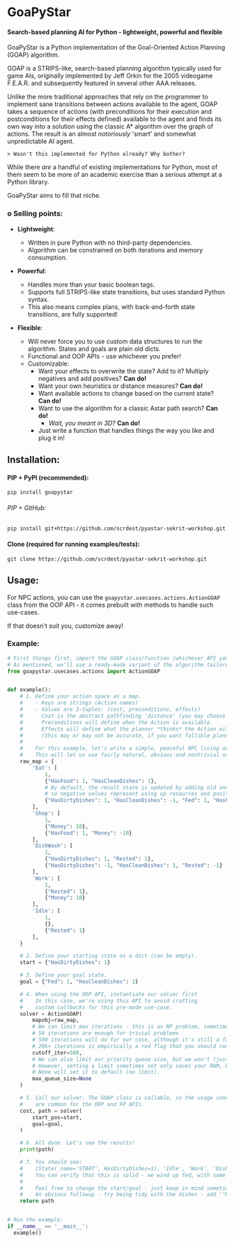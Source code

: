 GoaPyStar
=========
#### Search-based planning AI for Python - lightweight, powerful and flexible

GoaPyStar is a Python implementation of the Goal-Oriented Action Planning (GOAP) algorithm.

GOAP is a STRIPS-like, search-based planning algorithm typically used for game AIs, 
originally implemented by Jeff Orkin for the 2005 videogame F.E.A.R. and subsequently 
featured in several other AAA releases.

Unlike the more traditional approaches that rely on the programmer to implement
sane transitions between actions available to the agent, GOAP takes a sequence of
actions (with preconditions for their execution and postconditions for their effects
defined) available to the agent and finds its own way into a solution using the
classic A* algorithm over the graph of actions. The result is an almost *notoriously* 
'smart' and somewhat unpredictable AI agent.

`> Wasn't this implemented for Python already? Why bother?` 

While there *are* a handful of existing implementations for Python, most of them seem to
be more of an academic exercise than a serious attempt at a Python library. 

GoaPyStar aims to fill that niche.


### o Selling points:

- **Lightweight**:
  - Written in pure Python with no third-party dependencies.
  - Algorithm can be constrained on both iterations and memory consumption.


- **Powerful**:
  - Handles more than your basic boolean tags. 
  - Supports full STRIPS-like state transitions, but uses standard Python syntax.
  - This also means complex plans, with back-and-forth state transitions, are fully supported!


- **Flexible**:
  - Will never force you to use custom data structures to run the algorithm. 
    States and goals are plain old dicts.
  - Functional and OOP APIs - use whichever you prefer!
  - Customizable:
    - Want your effects to overwrite the state? Add to it? Multiply negatives and add positives? **Can do!**
    - Want your own heuristics or distance measures? **Can do!**
    - Want available actions to change based on the current state? **Can do!**
    - Want to use the algorithm for a classic Astar path search? **Can do!**
      - *Wait, you meant in 3D?* **Can do!**
    - Just write a function that handles things the way you like and plug it in!
    

## Installation:

#### PIP + PyPI (recommended):

`pip install goapystar`

###### PIP + GitHub:

`pip install git+https://github.com/scrdest/pyastar-sekrit-workshop.git`

#### Clone (required for running examples/tests):

`git clone https://github.com/scrdest/pyastar-sekrit-workshop.git`

## Usage: 

For NPC actions, you can use the `goapystar.usecases.actions.ActionGOAP` class from
the OOP API - it comes prebuilt with methods to handle such use-cases.

If that doesn't suit you, customize away!

### Example:
```python
# First things first, import the GOAP class/function (whichever API you prefer).
# As mentioned, we'll use a ready-made variant of the algorithm tailored to NPC action graphs:
from goapystar.usecases.actions import ActionGOAP


def example():
    # 1. Define your action space as a map.
    #    - Keys are strings (Action names)
    #    - Values are 3-tuples: (cost, preconditions, effects)
    #      Cost is the abstract pathfinding 'distance' (you may choose to ignore it in custom heuristics).
    #      Preconditions will define when the Action is available.
    #      Effects will define what the planner *thinks* the Action will achieve
    #      (this may or may not be accurate, if you want fallible planners!).
    #
    #    For this example, let's write a simple, peaceful NPC living out his daily routine.
    #    This will let us use fairly natural, obvious and nontrivial sets of conditions/effects.
    raw_map = {
        'Eat': [
            1,
            {"HasFood": 1, "HasCleanDishes": 1},
            # By default, the result state is updated by adding old and new state and effect values together
            # so negative values represent using up resources and positives - acquiring them.
            {"HasDirtyDishes": 1, "HasCleanDishes": -1, "Fed": 1, "HasFood": -1}
        ],
        'Shop': [
            1,
            {"Money": 10},
            {"HasFood": 1, "Money": -10}
        ],
        'DishWash': [
            1,
            {"HasDirtyDishes": 1, "Rested": 1},
            {"HasDirtyDishes": -1, "HasCleanDishes": 1, "Rested": -1}
        ],
        'Work': [
            1,
            {"Rested": 1},
            {"Money": 10}
        ],
        'Idle': [
            1, 
            {},
            {"Rested": 1}
        ],
    }

    # 2. Define your starting state as a dict (can be empty).
    start = {"HasDirtyDishes": 1}

    # 3. Define your goal state.
    goal = {"Fed": 1, "HasCleanDishes": 1}

    # 4. When using the OOP API, instantiate our solver first
    #    In this case, we're using this API to avoid crafting
    #    custom callbacks for this pre-made use-case.
    solver = ActionGOAP(
        mapobj=raw_map,
        # We can limit max iterations - this is an NP problem, sometimes we just need to give up.
        # 50 iterations are enough for trivial problems
        # 500 iterations will do for our case, although it's still a fairly harsh constraint
        # 20k+ iterations is empirically a red flag that you should consider re-modelling the problem
        cutoff_iter=500,
        # We can also limit our priority queue size, but we won't (just arbitrarily).
        # However, setting a limit sometimes not only saves your RAM, but may also speed up the search!
        # None will set it to default (no limit).
        max_queue_size=None
    )

    # 5. Call our solver. The GOAP class is callable, so the usage conventions
    #    are common for the OOP and FP APIs.
    cost, path = solver(
        start_pos=start,
        goal=goal,
    )

    # 6. All done. Let's see the results!
    print(path)

    # 7. You should see:
    #    [State(_name='START', HasDirtyDishes=1), 'Idle', 'Work', 'DishWash', 'Shop', 'Eat']
    #    You can verify that this is solid - we wind up fed, with some dirty dishes.
    #
    #    Feel free to change the start/goal - just keep in mind sometimes there might not be a path at all!
    #    An obvious followup - try being tidy with the dishes - add '"HasCleanDishes": 1' to the Goal dict.
    return path


# Run the example:
if __name__ == '__main__':
  example()
```
